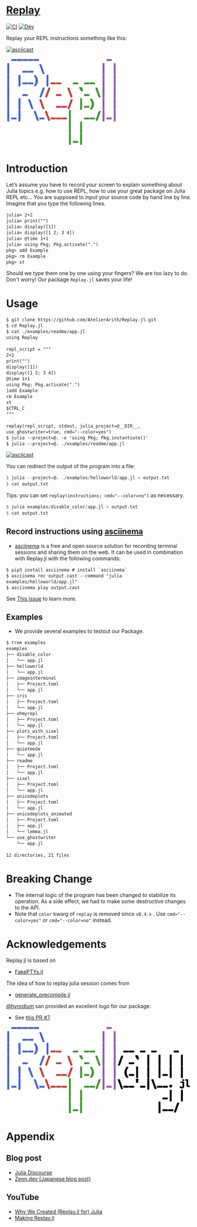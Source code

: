 # [Replay](https://github.com/AtelierArith/Replay.jl)

[![CI](https://github.com/AtelierArith/Replay.jl/actions/workflows/CI.yml/badge.svg)](https://github.com/AtelierArith/Replay.jl/actions/workflows/CI.yml) [![Dev](https://img.shields.io/badge/docs-dev-blue.svg)](https://AtelierArith.github.io/Replay.jl/dev)

Replay your REPL instructions something like this:

[![asciicast](https://asciinema.org/a/V3w9CQXAesZUgAeTIUXytkpws.svg)](https://asciinema.org/a/V3w9CQXAesZUgAeTIUXytkpws)

![](docs/src/assets/logo-dark.svg)

# Introduction

Let’s assume you have to record your screen to explain something about Julia topics e.g. how to use REPL, how to use your great package on Julia REPL etc… You are supposed to input your source code by hand line by line. Imagine that you type the following lines.

```
julia> 2+2
julia> print("")
julia> display([1])
julia> display([1 2; 3 4])
julia> @time 1+1
julia> using Pkg; Pkg.activate(".")
pkg> add Example
pkg> rm Example
pkg> st
```

Should we type them one by one using your fingers? We are too lazy to do.
Don't worry! Our package `Replay.jl` saves your life!

# Usage

```console
$ git clone https://github.com/AtelierArith/Replay.jl.git
$ cd Replay.jl
$ cat ./examples/readme/app.jl
using Replay

repl_script = """
2+2
print("")
display([1])
display([1 2; 3 4])
@time 1+1
using Pkg; Pkg.activate(".")
]add Example
rm Example
st
$CTRL_C
"""

replay(repl_script, stdout, julia_project=@__DIR__, use_ghostwriter=true, cmd="--color=yes")
$ julia --project=@. -e 'using Pkg; Pkg.instantiate()'
$ julia --project=@. ./examples/readme/app.jl
```

[![asciicast](https://asciinema.org/a/WeyJwfjliWRSzliWMnbBQNtJP.svg)](https://asciinema.org/a/WeyJwfjliWRSzliWMnbBQNtJP)


You can redirect the output of the program into a file:

```julia
$ julia --project=@. ./examples/helloworld/app.jl > output.txt
$ cat output.txt
```

Tips: you can set `replay(instructions; cmd="--color=no")` as necessary.

```julia
$ julia examples/disable_color/app.jl > output.txt
$ cat output.txt
```

## Record instructions using [asciinema](https://asciinema.org/)

- [asciinema](https://asciinema.org/) is a free and open source solution for recording terminal sessions and sharing them on the web. It can be used in combination with Replay.jl with the following commands:

```console
$ pip3 install asciinema # install `asciinema`
$ asciinema rec output.cast --command "julia examples/helloworld/app.jl"
$ asciinema play output.cast
```

See [This issue](https://github.com/AtelierArith/Replay.jl/issues/23) to learn more.

## Examples

- We provide several examples to testout our Package.

```console
$ tree examples
examples
├── disable_color
│   └── app.jl
├── helloworld
│   └── app.jl
├── imageinterminal
│   ├── Project.toml
│   └── app.jl
├── iris
│   ├── Project.toml
│   └── app.jl
├── ohmyrepl
│   ├── Project.toml
│   └── app.jl
├── plots_with_sixel
│   ├── Project.toml
│   └── app.jl
├── quietmode
│   └── app.jl
├── readme
│   ├── Project.toml
│   └── app.jl
├── sixel
│   ├── Project.toml
│   └── app.jl
├── unicodeplots
│   ├── Project.toml
│   └── app.jl
├── unicodeplots_animated
│   ├── Project.toml
│   ├── app.jl
│   └── lemma.jl
└── use_ghostwriter
    └── app.jl

12 directories, 21 files
```

# Breaking Change

- The internal logic of the program has been changed to stabilize its operation. As a side effect, we had to make some destructive changes to the API.
- Note that `color` kwarg of `replay` is removed since `v0.4.x` . Use `cmd="--color=yes"` or `cmd="--color=no"` instead.


# Acknowledgements

Replay.jl is based on

- [FakePTYs.jl](https://github.com/JuliaLang/julia/blob/v1.6.3/test/testhelpers/FakePTYs.jl)

The idea of how to replay julia session comes from

- [generate_precompile.jl](https://github.com/JuliaLang/julia/blob/v1.6.3/contrib/generate_precompile.jl)

[@hyrodium](https://github.com/hyrodium) san provided an excellent logo for our package.
- See [this PR #7](https://github.com/AtelierArith/Replay.jl/pull/7).

![](docs/src/assets/logo.svg)

# Appendix

## Blog post

- [Julia Discourse](https://discourse.julialang.org/t/ann-replay-jl-replay-instructions/71655)
- [Zenn.dev (Japanese blog post)](https://zenn.dev/terasakisatoshi/articles/b32638b8f6a34a)

## YouTube
- [Why We Created (Replay.jl for) Julia](https://www.youtube.com/watch?v=HNOK1sK-F3I)
- [Making Replay.jl](https://www.youtube.com/watch?v=KlXNVgv6b24)

